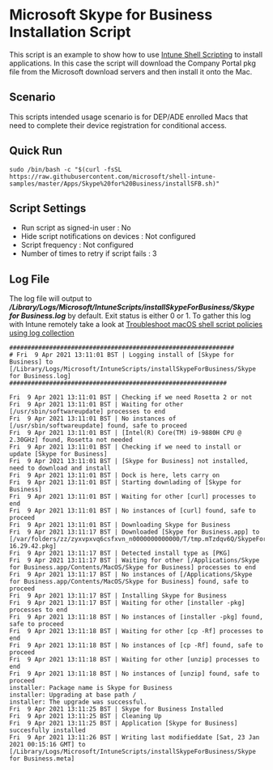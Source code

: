 # Microsoft Skype for Business Installation Script

This script is an example to show how to use [Intune Shell Scripting](https://docs.microsoft.com/en-us/mem/intune/apps/macos-shell-scripts) to install applications. In this case the script will download the Company Portal pkg file from the Microsoft download servers and then install it onto the Mac.

## Scenario

This scripts intended usage scenario is for DEP/ADE enrolled Macs that need to complete their device registration for conditional access.

## Quick Run

```
sudo /bin/bash -c "$(curl -fsSL https://raw.githubusercontent.com/microsoft/shell-intune-samples/master/Apps/Skype%20for%20Business/installSFB.sh)"
```

## Script Settings

- Run script as signed-in user : No
- Hide script notifications on devices : Not configured
- Script frequency : Not configured
- Number of times to retry if script fails : 3

## Log File

The log file will output to ***/Library/Logs/Microsoft/IntuneScripts/installSkypeForBusiness/Skype for Business.log*** by default. Exit status is either 0 or 1. To gather this log with Intune remotely take a look at  [Troubleshoot macOS shell script policies using log collection](https://docs.microsoft.com/en-us/mem/intune/apps/macos-shell-scripts#troubleshoot-macos-shell-script-policies-using-log-collection)

```
##############################################################
# Fri  9 Apr 2021 13:11:01 BST | Logging install of [Skype for Business] to [/Library/Logs/Microsoft/IntuneScripts/installSkypeForBusiness/Skype for Business.log]
############################################################

Fri  9 Apr 2021 13:11:01 BST | Checking if we need Rosetta 2 or not
Fri  9 Apr 2021 13:11:01 BST | Waiting for other [/usr/sbin/softwareupdate] processes to end
Fri  9 Apr 2021 13:11:01 BST | No instances of [/usr/sbin/softwareupdate] found, safe to proceed
Fri  9 Apr 2021 13:11:01 BST | [Intel(R) Core(TM) i9-9880H CPU @ 2.30GHz] found, Rosetta not needed
Fri  9 Apr 2021 13:11:01 BST | Checking if we need to install or update [Skype for Business]
Fri  9 Apr 2021 13:11:01 BST | [Skype for Business] not installed, need to download and install
Fri  9 Apr 2021 13:11:01 BST | Dock is here, lets carry on
Fri  9 Apr 2021 13:11:01 BST | Starting downlading of [Skype for Business]
Fri  9 Apr 2021 13:11:01 BST | Waiting for other [curl] processes to end
Fri  9 Apr 2021 13:11:01 BST | No instances of [curl] found, safe to proceed
Fri  9 Apr 2021 13:11:01 BST | Downloading Skype for Business
Fri  9 Apr 2021 13:11:17 BST | Downloaded [Skype for Business.app] to [/var/folders/zz/zyxvpxvq6csfxvn_n0000000000000/T/tmp.mTzdqv6Q/SkypeForBusinessUpdater-16.29.42.pkg]
Fri  9 Apr 2021 13:11:17 BST | Detected install type as [PKG]
Fri  9 Apr 2021 13:11:17 BST | Waiting for other [/Applications/Skype for Business.app/Contents/MacOS/Skype for Business] processes to end
Fri  9 Apr 2021 13:11:17 BST | No instances of [/Applications/Skype for Business.app/Contents/MacOS/Skype for Business] found, safe to proceed
Fri  9 Apr 2021 13:11:17 BST | Installing Skype for Business
Fri  9 Apr 2021 13:11:17 BST | Waiting for other [installer -pkg] processes to end
Fri  9 Apr 2021 13:11:18 BST | No instances of [installer -pkg] found, safe to proceed
Fri  9 Apr 2021 13:11:18 BST | Waiting for other [cp -Rf] processes to end
Fri  9 Apr 2021 13:11:18 BST | No instances of [cp -Rf] found, safe to proceed
Fri  9 Apr 2021 13:11:18 BST | Waiting for other [unzip] processes to end
Fri  9 Apr 2021 13:11:18 BST | No instances of [unzip] found, safe to proceed
installer: Package name is Skype for Business
installer: Upgrading at base path /
installer: The upgrade was successful.
Fri  9 Apr 2021 13:11:25 BST | Skype for Business Installed
Fri  9 Apr 2021 13:11:25 BST | Cleaning Up
Fri  9 Apr 2021 13:11:25 BST | Application [Skype for Business] succesfully installed
Fri  9 Apr 2021 13:11:26 BST | Writing last modifieddate [Sat, 23 Jan 2021 00:15:16 GMT] to [/Library/Logs/Microsoft/IntuneScripts/installSkypeForBusiness/Skype for Business.meta]
```
